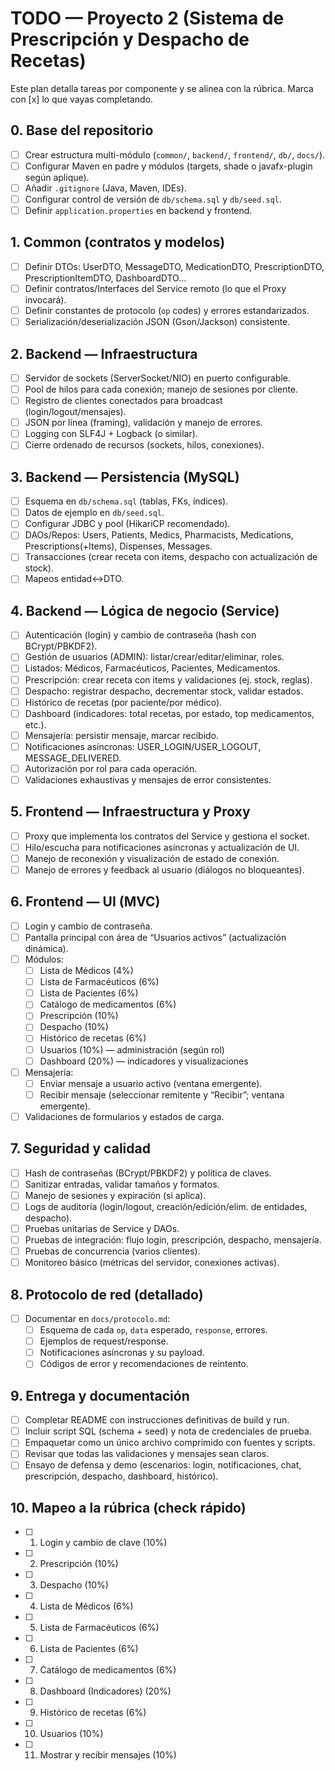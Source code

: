 # TODO — Proyecto 2 (Sistema de Prescripción y Despacho de Recetas)

Este plan detalla tareas por componente y se alinea con la rúbrica. Marca con [x] lo que vayas completando.

## 0. Base del repositorio
- [ ] Crear estructura multi-módulo (`common/`, `backend/`, `frontend/`, `db/`, `docs/`).
- [ ] Configurar Maven en padre y módulos (targets, shade o javafx-plugin según aplique).
- [ ] Añadir `.gitignore` (Java, Maven, IDEs).
- [ ] Configurar control de versión de `db/schema.sql` y `db/seed.sql`.
- [ ] Definir `application.properties` en backend y frontend.

## 1. Common (contratos y modelos)
- [ ] Definir DTOs: UserDTO, MessageDTO, MedicationDTO, PrescriptionDTO, PrescriptionItemDTO, DashboardDTO…
- [ ] Definir contratos/Interfaces del Service remoto (lo que el Proxy invocará).
- [ ] Definir constantes de protocolo (`op` codes) y errores estandarizados.
- [ ] Serialización/deserialización JSON (Gson/Jackson) consistente.

## 2. Backend — Infraestructura
- [ ] Servidor de sockets (ServerSocket/NIO) en puerto configurable.
- [ ] Pool de hilos para cada conexión; manejo de sesiones por cliente.
- [ ] Registro de clientes conectados para broadcast (login/logout/mensajes).
- [ ] JSON por línea (framing), validación y manejo de errores.
- [ ] Logging con SLF4J + Logback (o similar).
- [ ] Cierre ordenado de recursos (sockets, hilos, conexiones).

## 3. Backend — Persistencia (MySQL)
- [ ] Esquema en `db/schema.sql` (tablas, FKs, índices).
- [ ] Datos de ejemplo en `db/seed.sql`.
- [ ] Configurar JDBC y pool (HikariCP recomendado).
- [ ] DAOs/Repos: Users, Patients, Medics, Pharmacists, Medications, Prescriptions(+Items), Dispenses, Messages.
- [ ] Transacciones (crear receta con items, despacho con actualización de stock).
- [ ] Mapeos entidad↔DTO.

## 4. Backend — Lógica de negocio (Service)
- [ ] Autenticación (login) y cambio de contraseña (hash con BCrypt/PBKDF2).
- [ ] Gestión de usuarios (ADMIN): listar/crear/editar/eliminar, roles.
- [ ] Listados: Médicos, Farmacéuticos, Pacientes, Medicamentos.
- [ ] Prescripción: crear receta con items y validaciones (ej. stock, reglas).
- [ ] Despacho: registrar despacho, decrementar stock, validar estados.
- [ ] Histórico de recetas (por paciente/por médico).
- [ ] Dashboard (indicadores: total recetas, por estado, top medicamentos, etc.).
- [ ] Mensajería: persistir mensaje, marcar recibido.
- [ ] Notificaciones asíncronas: USER_LOGIN/USER_LOGOUT, MESSAGE_DELIVERED.
- [ ] Autorización por rol para cada operación.
- [ ] Validaciones exhaustivas y mensajes de error consistentes.

## 5. Frontend — Infraestructura y Proxy
- [ ] Proxy que implementa los contratos del Service y gestiona el socket.
- [ ] Hilo/escucha para notificaciones asíncronas y actualización de UI.
- [ ] Manejo de reconexión y visualización de estado de conexión.
- [ ] Manejo de errores y feedback al usuario (diálogos no bloqueantes).

## 6. Frontend — UI (MVC)
- [ ] Login y cambio de contraseña.
- [ ] Pantalla principal con área de “Usuarios activos” (actualización dinámica).
- [ ] Módulos:
  - [ ] Lista de Médicos (4%)
  - [ ] Lista de Farmacéuticos (6%)
  - [ ] Lista de Pacientes (6%)
  - [ ] Catálogo de medicamentos (6%)
  - [ ] Prescripción (10%)
  - [ ] Despacho (10%)
  - [ ] Histórico de recetas (6%)
  - [ ] Usuarios (10%) — administración (según rol)
  - [ ] Dashboard (20%) — indicadores y visualizaciones
- [ ] Mensajería:
  - [ ] Enviar mensaje a usuario activo (ventana emergente).
  - [ ] Recibir mensaje (seleccionar remitente y “Recibir”; ventana emergente).
- [ ] Validaciones de formularios y estados de carga.

## 7. Seguridad y calidad
- [ ] Hash de contraseñas (BCrypt/PBKDF2) y política de claves.
- [ ] Sanitizar entradas, validar tamaños y formatos.
- [ ] Manejo de sesiones y expiración (si aplica).
- [ ] Logs de auditoría (login/logout, creación/edición/elim. de entidades, despacho).
- [ ] Pruebas unitarias de Service y DAOs.
- [ ] Pruebas de integración: flujo login, prescripción, despacho, mensajería.
- [ ] Pruebas de concurrencia (varios clientes).
- [ ] Monitoreo básico (métricas del servidor, conexiones activas).

## 8. Protocolo de red (detallado)
- [ ] Documentar en `docs/protocolo.md`:
  - [ ] Esquema de cada `op`, `data` esperado, `response`, errores.
  - [ ] Ejemplos de request/response.
  - [ ] Notificaciones asíncronas y su payload.
  - [ ] Códigos de error y recomendaciones de reintento.

## 9. Entrega y documentación
- [ ] Completar README con instrucciones definitivas de build y run.
- [ ] Incluir script SQL (schema + seed) y nota de credenciales de prueba.
- [ ] Empaquetar como un único archivo comprimido con fuentes y scripts.
- [ ] Revisar que todas las validaciones y mensajes sean claros.
- [ ] Ensayo de defensa y demo (escenarios: login, notificaciones, chat, prescripción, despacho, dashboard, histórico).

## 10. Mapeo a la rúbrica (check rápido)
- [ ] 1. Login y cambio de clave (10%)
- [ ] 2. Prescripción (10%)
- [ ] 3. Despacho (10%)
- [ ] 4. Lista de Médicos (6%)
- [ ] 5. Lista de Farmacéuticos (6%)
- [ ] 6. Lista de Pacientes (6%)
- [ ] 7. Catálogo de medicamentos (6%)
- [ ] 8. Dashboard (Indicadores) (20%)
- [ ] 9. Histórico de recetas (6%)
- [ ] 10. Usuarios (10%)
- [ ] 11. Mostrar y recibir mensajes (10%)
